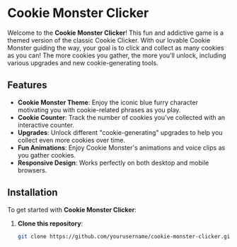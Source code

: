 # Cookie Monster Clicker

Welcome to the **Cookie Monster Clicker**! This fun and addictive game is a themed version of the classic Cookie Clicker. With our lovable Cookie Monster guiding the way, your goal is to click and collect as many cookies as you can! The more cookies you gather, the more you'll unlock, including various upgrades and new cookie-generating tools.

## Features

- **Cookie Monster Theme**: Enjoy the iconic blue furry character motivating you with cookie-related phrases as you play.
- **Cookie Counter**: Track the number of cookies you’ve collected with an interactive counter.
- **Upgrades**: Unlock different "cookie-generating" upgrades to help you collect even more cookies over time.
- **Fun Animations**: Enjoy Cookie Monster's animations and voice clips as you gather cookies.
- **Responsive Design**: Works perfectly on both desktop and mobile browsers.

## Installation

To get started with **Cookie Monster Clicker**:

1. **Clone this repository**:
   ```bash
   git clone https://github.com/yourusername/cookie-monster-clicker.git

